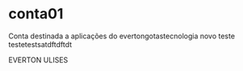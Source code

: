# conta01
Conta destinada a aplicações do evertongotastecnologia
novo teste
testetestsatdftdftdt


EVERTON ULISES